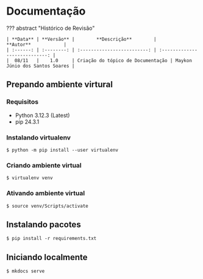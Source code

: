 # **Documentação**

??? abstract "Histórico de Revisão"

    | **Data** | **Versão** |        **Descrição**        |           **Autor**            |
    | :------: | :--------: | :-------------------------: | :----------------------------: |
    |  08/11   |    1.0     | Criação do tópico de Documentação | Maykon Júnio dos Santos Soares |

## **Prepando ambiente virtural**

### Requisitos

- Python 3.12.3 (Latest)
- pip 24.3.1

### **Instalando virtualenv**

<!--termynal: {title: bash, prompt_literal_start: [$]}-->

```
$ python -m pip install --user virtualenv
```

### **Criando ambiente virtual**

<!--termynal: {title: bash, prompt_literal_start: [$]}-->

```
$ virtualenv venv
```

### **Ativando ambiente virtual**

<!--termynal: {title: bash, prompt_literal_start: [$]}-->

```
$ source venv/Scripts/activate
```

## **Instalando pacotes**

<!--termynal: {title: bash, prompt_literal_start: [$]}-->

```
$ pip install -r requirements.txt
```

## **Iniciando localmente**

<!--termynal: {title: bash, prompt_literal_start: [$]}-->

```
$ mkdocs serve
```
